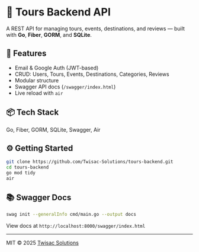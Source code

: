 # 🧭 Tours Backend API

A REST API for managing tours, events, destinations, and reviews — built with **Go**, **Fiber**, **GORM**, and **SQLite**.

## 🚀 Features

- Email & Google Auth (JWT-based)
- CRUD: Users, Tours, Events, Destinations, Categories, Reviews
- Modular structure
- Swagger API docs (`/swagger/index.html`)
- Live reload with `air`

## 📦 Tech Stack

Go, Fiber, GORM, SQLite, Swagger, Air

## ⚙️ Getting Started

```bash
git clone https://github.com/Twisac-Solutions/tours-backend.git
cd tours-backend
go mod tidy
air
````

## 📚 Swagger Docs

```bash
swag init --generalInfo cmd/main.go --output docs
```

View docs at `http://localhost:8000/swagger/index.html`

---

MIT © 2025 [Twisac Solutions](https://github.com/Twisac-Solutions)
